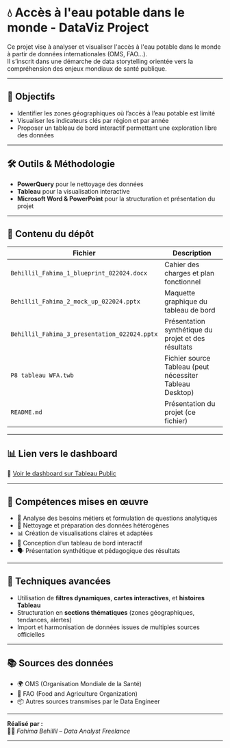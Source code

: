# 💧 Accès à l'eau potable dans le monde - DataViz Project

Ce projet vise à analyser et visualiser l'accès à l'eau potable dans le monde à partir de données internationales (OMS, FAO…).  
Il s’inscrit dans une démarche de data storytelling orientée vers la compréhension des enjeux mondiaux de santé publique.

---

## 🎯 Objectifs

- Identifier les zones géographiques où l’accès à l’eau potable est limité
- Visualiser les indicateurs clés par région et par année
- Proposer un tableau de bord interactif permettant une exploration libre des données

---

## 🛠️ Outils & Méthodologie

- **PowerQuery** pour le nettoyage des données
- **Tableau** pour la visualisation interactive
- **Microsoft Word & PowerPoint** pour la structuration et présentation du projet

---

## 📁 Contenu du dépôt

| Fichier                                 | Description                                              |
|----------------------------------------|----------------------------------------------------------|
| `Behillil_Fahima_1_blueprint_022024.docx` | Cahier des charges et plan fonctionnel                  |
| `Behillil_Fahima_2_mock_up_022024.pptx` | Maquette graphique du tableau de bord                   |
| `Behillil_Fahima_3_presentation_022024.pptx` | Présentation synthétique du projet et des résultats     |
| `P8 tableau WFA.twb`                    | Fichier source Tableau (peut nécessiter Tableau Desktop)|
| `README.md`                             | Présentation du projet (ce fichier)                     |

---

## 📊 Lien vers le dashboard

🔗 [Voir le dashboard sur Tableau Public](https://public.tableau.com/app/profile/behillil.fahima/viz/shared/B4TC36HTM)

---

## 🧠 Compétences mises en œuvre

- 🧩 Analyse des besoins métiers et formulation de questions analytiques
- 🧼 Nettoyage et préparation des données hétérogènes
- 📊 Création de visualisations claires et adaptées
- 🧭 Conception d’un tableau de bord interactif
- 🗣️ Présentation synthétique et pédagogique des résultats

---

## 📌 Techniques avancées

- Utilisation de **filtres dynamiques**, **cartes interactives**, et **histoires Tableau**
- Structuration en **sections thématiques** (zones géographiques, tendances, alertes)
- Import et harmonisation de données issues de multiples sources officielles

---

## 📚 Sources des données

- 🌍 OMS (Organisation Mondiale de la Santé)
- 🌾 FAO (Food and Agriculture Organization)
- 📦 Autres sources transmises par le Data Engineer

---

**Réalisé par :**  
👩‍💻 *Fahima Behillil – Data Analyst Freelance*

---

